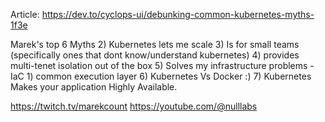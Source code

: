 Article: https://dev.to/cyclops-ui/debunking-common-kubernetes-myths-1f3e

Marek's top 6 Myths
2) Kubernetes lets me scale
3) Is for small teams (specifically ones that dont know/understand kubernetes)
4) provides multi-tenet isolation out of the box
5) Solves my infrastructure problems - IaC
	1) common execution layer
6) Kubernetes Vs Docker :) 
7) Kubernetes Makes your application Highly Available.


https://twitch.tv/marekcount
https://youtube.com/@nulllabs
